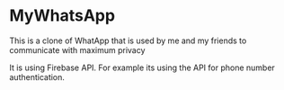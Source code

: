 # MyWhatsApp
This is a clone of WhatApp that is used by me and my friends to communicate with maximum privacy

It is using Firebase API. For example its using the API for phone number authentication.
